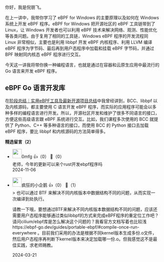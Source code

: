 你好，我是倪朋飞。

在上一讲中，我带你学习了 eBPF for Windows 的主要原理以及如何在 Windows 系统上开发 eBPF 程序。eBPF for Windows 把开源社区的 eBPF 工具链带到了 Linux，让 Windows 开发者也可以利用 eBPF 技术来解决网络、观测、性能优化等各类问题。由于复用了相同的工具链，Windows eBPF 程序的开发流程同 Linux 非常相似，主要也是利用 libbpf 开发 eBPF 内核程序、利用 LLVM 编译 eBPF 程序为字节码、最后再到用户态程序中加载和挂载 eBPF 字节码，并通过 BPF 映射同内核态 eBPF 程序进行交互。

今天这一讲我将带你换一种编程语言，也就是通过在容器和云原生应用中最流行的 Go 语言来开发 eBPF 程序。

## eBPF Go 语言开发库

在[阶段总结｜实用eBPF工具及最新开源项目总结](https://time.geekbang.org/column/article/487227)中我曾经讲到，BCC、libbpf 以及内核源码，都主要使用 C 语言开发 eBPF 程序，而实际的应用程序可能会以多种多样的编程语言进行开发。所以，开源社区开发和维护了很多不同语言的接口，方便这些高级语言跟 eBPF 系统进行交互。比如，我们课程多次使用的 BCC 就提供了 Python、C++ 等多种语言的接口，而使用 BCC 的 Python 接口去加载 eBPF 程序，要比 libbpf 和内核源码的方法简单得多。
<div><strong>精选留言（2）</strong></div><ul>
<li><img src="" width="30px"><span>0mfg</span> 👍（0） 💬（0）<div>老师，今年的更新可以来个rust开发ebpf程序吗</div>2024-11-06</li><br/><li><img src="https://static001.geekbang.org/account/avatar/00/0f/b5/ca/c3949f49.jpg" width="30px"><span>疯狂的小企鹅</span> 👍（0） 💬（1）<div>&gt; 也可以通过 BTF 来解决不同内核版本中数据结构不同的问题，从而实现一次编译到处执行。

请教一下哦，要想通过BTF来解决不同内核版本数据结构不同的问题，应该还需要用户态程序能够通过类似libbpf的方式来完成eBPF程序的重定位工作吧？请问cilium&#47;ebpf库是怎么解决这个问题的？我看官方文档写着也比较浅https:&#47;&#47;ebpf-go.dev&#47;guides&#47;portable-ebpf&#47;#compile-once-run-everywhere 。目前我们采用的办法是根据不同kernel版本生成多份.o文件，然后用户态程序再判断下kernel版本来决定加载哪一份.o。但我感觉这不是最佳实践，求老师赐教。</div>2024-03-21</li><br/>
</ul>